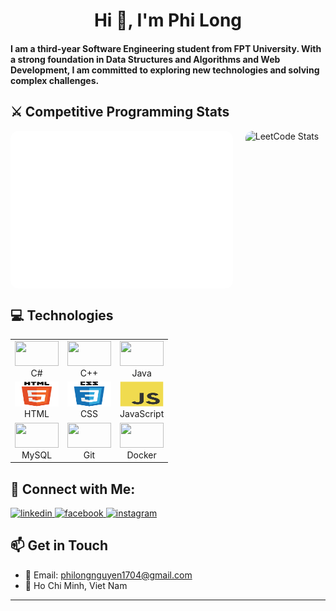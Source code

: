 <!-- 🔥 Title -->
<!-- 👨‍💻 About Me -->
<h1 align="center">Hi 👋, I'm Phi Long</h1>
<h4>
  I am a third-year Software Engineering student from FPT University.  
  With a strong foundation in Data Structures and Algorithms and Web Development,  
  I am committed to exploring new technologies and solving complex challenges.
</h4>

<!-- ⚔️ Competitive Programming Stats -->
<h2>⚔️ Competitive Programming Stats</h2>
<p style="display: flex; gap: 20px; flex-wrap: wrap;">
  <img
    src="https://raw.githubusercontent.com/PhiLong1st/cf-stats/main/output/light_card.svg#gh-dark-mode-only"
    alt="Codeforces Stats"
    style="height: 18em; width: auto; border-radius: 12px;"
  />
  <img
    src="https://leetcard.jacoblin.cool/KoKoDuDu?theme=dark&font=Asap&ext=contest"
    alt="LeetCode Stats"
    style="height: 18em; width: auto; border-radius: 12px;"
  />
</p>

<!-- 💻 Technologies -->
<h2>💻 Technologies</h2>
<table>
  <tr>
    <td align="center">
      <img src="https://static.cdnlogo.com/logos/c/27/c.svg" width="70" height="40" /><br/>C#
    </td>
    <td align="center">
      <img src="https://upload.wikimedia.org/wikipedia/commons/1/18/ISO_C%2B%2B_Logo.svg" width="70" height="40" /><br/>C++
    </td>
    <td align="center">
      <img src="https://www.vectorlogo.zone/logos/java/java-ar21.svg" width="70" height="40" /><br/>Java
    </td>
  </tr>
  <tr>
    <td align="center">
      <img src="https://raw.githubusercontent.com/devicons/devicon/master/icons/html5/html5-original-wordmark.svg" width="70" height="40" /><br/>HTML
    </td>
    <td align="center">
      <img src="https://raw.githubusercontent.com/devicons/devicon/master/icons/css3/css3-original-wordmark.svg" width="70" height="40" /><br/>CSS
    </td>
    <td align="center">
      <img src="https://raw.githubusercontent.com/devicons/devicon/master/icons/javascript/javascript-original.svg" width="70" height="40" /><br/>JavaScript
    </td>
  </tr>
  <tr>
    <td align="center">
      <img src="https://www.vectorlogo.zone/logos/mysql/mysql-ar21.svg" width="70" height="40" /><br/>MySQL
    </td>
    <td align="center">
      <img src="https://cdn.jsdelivr.net/gh/devicons/devicon/icons/git/git-original.svg" width="70" height="40" /><br/>Git
    </td>
    <td align="center">
      <img src="https://www.vectorlogo.zone/logos/docker/docker-icon.svg" width="70" height="40" /><br/>Docker
    </td>
  </tr>
</table>

<!-- 🔗 Connect with Me -->
<h2>🔗 Connect with Me:</h2>
<p>
  <a href="https://www.linkedin.com/in/philongnguyen1704/" target="_blank">
    <img src="https://raw.githubusercontent.com/rahuldkjain/github-profile-readme-generator/master/src/images/icons/Social/linked-in-alt.svg" alt="linkedin" height="30" width="40" />
  </a>
  <a href="https://www.facebook.com/nguyen.phi.long.706830" target="_blank">
    <img src="https://raw.githubusercontent.com/rahuldkjain/github-profile-readme-generator/master/src/images/icons/Social/facebook.svg" alt="facebook" height="30" width="40" />
  </a>
  <a href="https://www.instagram.com/philong_174/" target="_blank">
    <img src="https://raw.githubusercontent.com/rahuldkjain/github-profile-readme-generator/master/src/images/icons/Social/instagram.svg" alt="instagram" height="30" width="40" />
  </a>
</p>

<!-- 📫 Contact Info -->
<h2>📫 Get in Touch</h2>
<ul>
  <li>📧 Email: <a href="mailto:philongnguyen1704@gmail.com">philongnguyen1704@gmail.com</a></li>
  <li>📍 Ho Chi Minh, Viet Nam</li>
</ul>

<hr/>
